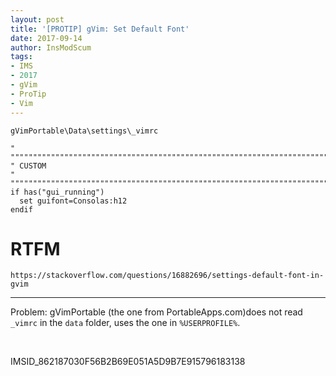 ```yaml
---
layout: post
title: '[PROTIP] gVim: Set Default Font'
date: 2017-09-14
author: InsModScum
tags:
- IMS
- 2017
- gVim
- ProTip
- Vim
---
```


`gVimPortable\Data\settings\_vimrc`

```
" """"""""""""""""""""""""""""""""""""""""""""""""""""""""""""""""""""""""""""""
" CUSTOM
" """"""""""""""""""""""""""""""""""""""""""""""""""""""""""""""""""""""""""""""
if has("gui_running")
  set guifont=Consolas:h12
endif
```

# RTFM #

```
https://stackoverflow.com/questions/16882696/settings-default-font-in-gvim
```

---

Problem: gVimPortable (the one from PortableApps.com)does not read `_vimrc` in the `data` folder, uses the one in `%USERPROFILE%`. 
 
<br> 
 
IMSID_862187030F56B2B69E051A5D9B7E915796183138 
 
<br> 
 